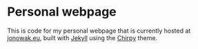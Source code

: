 # Personal webpage

This is code for my personal webpage that is currently hosted at [jonowak.eu](https://jonowak.eu), built with [Jekyll](https://jekyllrb.com) using the [Chirpy](https://github.com/cotes2020/jekyll-theme-chirpy/) theme.
